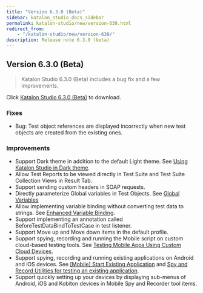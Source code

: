 ```yaml
---
title: "Version 6.3.0 (Beta)" 
sidebar: katalon_studio_docs_sidebar
permalink: katalon-studio/new/version-630.html
redirect_from:
    - "/katalon-studio/new/version-630/"
description: Release note 6.3.0 (beta)
---
```


## Version 6.3.0 (Beta) 

> Katalon Studio 6.3.0 (Beta) includes a bug fix and a few improvements.

Click [Katalon Studio 6.3.0 (Beta)](https://github.com/katalon-studio/katalon-studio/releases) to download.

### Fixes

*   Bug: Test object references are displayed incorrectly when new test objects are created from the existing ones.

### Improvements

*   Support Dark theme in addition to the default Light theme. See [Using Katalon Studio in Dark theme](https://docs.katalon.com/katalon-studio/docs/dark-theme.html).
*   Allow Test Reports to be viewed directly in Test Suite and Test Suite Collection Views in Result Tab.
*   Support sending custom headers in SOAP requests.
*   Directly parameterize Global variables in Test Objects. See [Global Variables](https://docs.katalon.com/katalon-studio/docs/global-variables.html)
*   Allow implementing variable binding without converting test data to strings. See [Enhanced Variable Binding](https://docs.katalon.com/katalon-studio/docs/bind-as-string.html#variable-binding-for-test-data-with-option-embind-into-test-case-as-stringem-enabled).
*   Support implementing an annotation called BeforeTestDataBindToTestCase in test listener.
*   Support Move up and Move down items in the default profile.
*   Support spying, recording and running the Mobile script on custom cloud-based testing tools.  See [Testing Mobile Apps Using Custom Cloud Devices](/katalon-studio/docs/mobile-testing-apps-cloud-devices.html).
*   Support spying, recording and running existing applications on Android and iOS devices. See [[Mobile] Start Existing Application](/katalon-studio/docs/mobile-keyword-start-existing-apps.html) and [Spy and Record Utilities for testing an existing application](/katalon-studio/docs/mobile-spy-record-existing-apps.html).
*   Support quickly setting up your devices by displaying sub-menus of Android, iOS and Kobiton devices in Mobile Spy and Recorder tool items.